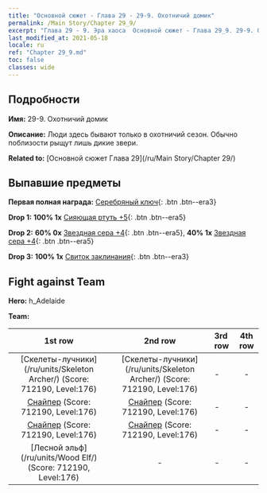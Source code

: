 ```yaml
---
title: "Основной сюжет - Глава 29 - 29-9. Охотничий домик"
permalink: /Main Story/Chapter 29_9/
excerpt: "Глава 29 - 9. Эра хаоса  Основной сюжет - Глава 29_9. 29-9. Охотничий домик"
last_modified_at: 2021-05-18
locale: ru
ref: "Chapter 29_9.md"
toc: false
classes: wide
---
```


## Подробности

 **Имя:** 29-9. Охотничий домик

 **Описание:** Люди здесь бывают только в охотничий сезон. Обычно поблизости рыщут лишь дикие звери.

 **Related to:** [Основной сюжет Глава 29](/ru/Main Story/Chapter 29/)

## Выпавшие предметы

 **Первая полная награда:** [Серебряный ключ](/ItemsRU/con_693/){: .btn .btn--era3}

 **Drop 1:** **100% 1x** [Сияющая ртуть +5](/ItemsRU/mat_98/){: .btn .btn--era5}

 **Drop 2:** **60% 0x** [Звездная сера +4](/ItemsRU/mat_92/){: .btn .btn--era5}, **40% 1x** [Звездная сера +4](/ItemsRU/mat_92/){: .btn .btn--era5}

 **Drop 3:** **100% 1x** [Свиток заклинания](/ItemsRU/con_694/){: .btn .btn--era3}


## Fight against Team
 **Hero:** h_Adelaide

 **Team:**


  | 1st row | 2nd row | 3rd row | 4th row |
  |:----:|:----:|:----|:----:|
  | [Скелеты-лучники](/ru/units/Skeleton Archer/) (Score: 712190, Level:176)  | [Скелеты-лучники](/ru/units/Skeleton Archer/) (Score: 712190, Level:176)  | - | - |
  | [Снайпер](/ru/units/Sharpshooter/) (Score: 712190, Level:176)  | [Снайпер](/ru/units/Sharpshooter/) (Score: 712190, Level:176)  | - | - |
  | [Снайпер](/ru/units/Sharpshooter/) (Score: 712190, Level:176)  | [Снайпер](/ru/units/Sharpshooter/) (Score: 712190, Level:176)  | - | - |
  | [Лесной эльф](/ru/units/Wood Elf/) (Score: 712190, Level:176)  | - | - | - |


